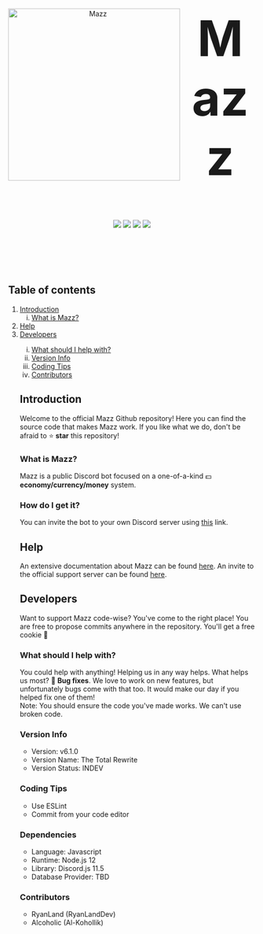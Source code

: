 <div align="center">
<p>
<img width="350" height="350" align="left" style="float: left; margin: 0 10px 0 0;" alt="Mazz" src="https://cdn.discordapp.com/attachments/542040668453732352/674713874586402816/39aaa46e86544209c6ab2cd44f958481.png"></img>  
</p>
<h1 style=font-size:100px><strong>Mazz</h1></strong>

[![](https://discordapp.com/api/guilds/631734689530380308/embed.png)](https://discord.gg/aZEZ7Ct)
[![](https://img.shields.io/badge/contributors-2-brightgreen?logo=github)](https://github.com/RyanLandDev/Mazz)
[![](https://img.shields.io/badge/discord.js-v11.5.0-blue.svg?logo=npm)](https://discord.js.org)
[![](https://img.shields.io/badge/donate-patreon-F96854.svg?logo=patreon)](https://patreon.com/mazzbot)

</div>
<br><br><br><br>

<h2>Table of contents</h2>
<ol>
<li><a href="#introduction">Introduction</a>
<ol type="i">
<li><a href="#what-is-mazz">What is Mazz?</a></li>
</ol>
</li>
<li><a href="#help">Help</a></li>
<li><a href="#developers">Developers</a></li>
<ol type="i"><li><a href="#what-should-i-help-with">What should I help with?</a></li>
<li><a href="#version-info">Version Info</a></li>
<li><a href="#coding-tips">Coding Tips</a></li>
<li><a href="#contributors">Contributors</a></li></ol>

## Introduction
Welcome to the official Mazz Github repository! Here you can find the source code that makes Mazz work. If you like what we do, don't be afraid to ⭐ <strong>star</strong> this repository!

### What is Mazz?
Mazz is a public Discord bot focused on a one-of-a-kind 💵 <strong>economy/currency/money</strong> system.

### How do I get it?
You can invite the bot to your own Discord server using [this](https://discordapp.com/oauth2/authorize?client_id=650273454062567435&permissions=371776&scope=bot) link.
## Help
An extensive documentation about Mazz can be found [here](https://ryanland.gitbook.io/mazz).
An invite to the official support server can be found [here](https://discord.gg/aZEZ7Ct).

## Developers
Want to support Mazz code-wise? You've come to the right place! You are free to propose commits anywhere in the repository. You'll get a free cookie 🍪

### What should I help with?
You could help with anything! Helping us in any way helps. What helps us most? 🐞 <strong>Bug fixes</strong>. We love to work on new features, but unfortunately bugs come with that too. It would make our day if you helped fix one of them!  
Note: You should ensure the code you've made works. We can't use broken code.

### Version Info
- Version: v6.1.0
- Version Name: The Total Rewrite
- Version Status: INDEV  

### Coding Tips
- Use ESLint
- Commit from your code editor

### Dependencies
- Language: Javascript
- Runtime: Node.js 12
- Library: Discord.js 11.5
- Database Provider: TBD

### Contributors
- RyanLand (RyanLandDev)
- Alcoholic (Al-Kohollik)